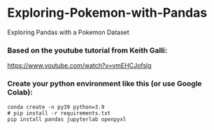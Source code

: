 # Exploring-Pokemon-with-Pandas
Exploring Pandas with a Pokemon Dataset



### Based on the youtube tutorial from Keith Galli:
https://www.youtube.com/watch?v=vmEHCJofslg




### Create your python environment like this (or use Google Colab): 
```
conda create -n py39 python=3.9
# pip install -r requirements.txt 
pip install pandas jupyterlab openpyxl
```
